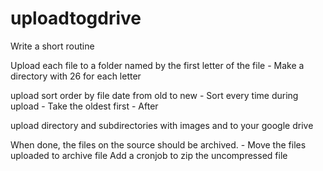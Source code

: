 # uploadtogdrive
Write a short routine

Upload each file to a folder named by the first letter of the file
	- Make a directory with 26 for each letter

upload sort order by file date from old to new 
	- Sort every time during upload 
	- Take the oldest first
	- After 

upload directory and subdirectories with images and to your google drive 

When done, the files on the source should be archived.
	- Move the files uploaded to archive file
Add a cronjob to zip the uncompressed file
